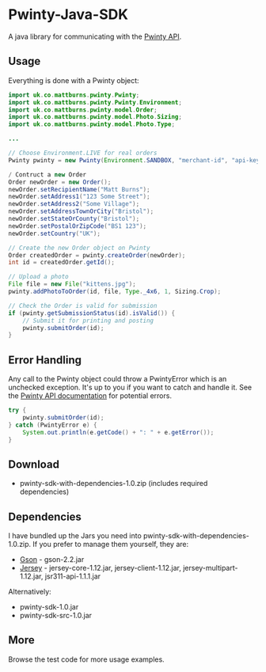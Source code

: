 Pwinty-Java-SDK
===============

A java library for communicating with the [Pwinty API](http://www.pwinty.com/api.html).


Usage
-----

Everything is done with a Pwinty object:

``` java
import uk.co.mattburns.pwinty.Pwinty;
import uk.co.mattburns.pwinty.Pwinty.Environment;
import uk.co.mattburns.pwinty.model.Order;
import uk.co.mattburns.pwinty.model.Photo.Sizing;
import uk.co.mattburns.pwinty.model.Photo.Type;

...

// Choose Environment.LIVE for real orders
Pwinty pwinty = new Pwinty(Environment.SANDBOX, "merchant-id", "api-key");

/ Contruct a new Order
Order newOrder = new Order();
newOrder.setRecipientName("Matt Burns");
newOrder.setAddress1("123 Some Street");
newOrder.setAddress2("Some Village");
newOrder.setAddressTownOrCity("Bristol");
newOrder.setStateOrCounty("Bristol");
newOrder.setPostalOrZipCode("BS1 123");
newOrder.setCountry("UK");

// Create the new Order object on Pwinty
Order createdOrder = pwinty.createOrder(newOrder);
int id = createdOrder.getId();

// Upload a photo
File file = new File("kittens.jpg");
pwinty.addPhotoToOrder(id, file, Type._4x6, 1, Sizing.Crop);

// Check the Order is valid for submission
if (pwinty.getSubmissionStatus(id).isValid()) {
	// Submit it for printing and posting
	pwinty.submitOrder(id);
}
```


Error Handling
--------------

Any call to the Pwinty object could throw a PwintyError which is an unchecked exception. It's up to you if you want to catch and handle it. See the [Pwinty API documentation](http://www.pwinty.com/api.html) for potential errors.

``` java
try {
	pwinty.submitOrder(id);
} catch (PwintyError e) {
	System.out.println(e.getCode() + ": " + e.getError());
}
```

Download
--------

- pwinty-sdk-with-dependencies-1.0.zip (includes required dependencies)


Dependencies
------------

I have bundled up the Jars you need into pwinty-sdk-with-dependencies-1.0.zip. If you prefer to manage them yourself, they are:

- [Gson](https://code.google.com/p/google-gson/) - gson-2.2.jar
- [Jersey](http://jersey.java.net/) - jersey-core-1.12.jar, jersey-client-1.12.jar, jersey-multipart-1.12.jar, jsr311-api-1.1.1.jar

Alternatively:

- pwinty-sdk-1.0.jar
- pwinty-sdk-src-1.0.jar


More
----

Browse the test code for more usage examples.
